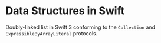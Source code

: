 # Data Structures in Swift
Doubly-linked list in Swift 3 conforming to the `Collection` and `ExpressibleByArrayLiteral` protocols.
